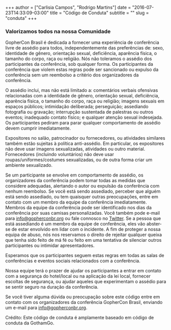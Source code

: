 +++
author = ["Carlisia Campos", "Rodrigo Martins"]
date = "2016-07-23T14:33:09-03:00"
title = "Código de Conduta"
subtitle = ""
slug = "conduta"
+++

### Valorizamos todos na nossa Comunidade
GopherCon Brasil é dedicada a fornecer uma experiência de conferência livre de assédio para todos, independentemente das preferências de: sexo, identidade de gênero, orientação sexual, deficiência, aparência física, o tamanho do corpo, raça ou religião. Nós não toleramos o assédio dos participantes da conferência, sob qualquer forma. Os participantes da conferência que violem estas regras pode ser sancionado ou expulso da conferência sem um reembolso a critério dos organizadores da conferência.

O assédio inclui, mas não está limitado a: comentários verbais ofensivas relacionadas com a identidade de gênero, orientação sexual, deficiência, aparência física, o tamanho do corpo, raça ou religião; imagens sexuais em espaços públicos; intimidação deliberada; perseguição; assediando fotografia ou gravação; interrupção sustentada de palestras ou outros eventos; inadequado contato físico; e qualquer atenção sexual indesejada. Os participantes pediram para parar qualquer comportamento de assédio devem cumprir imediatamente.

Expositores no salão, patrocinador ou fornecedores, ou atividades similares também estão sujeitas à política anti-assédio. Em particular, os expositores não deve usar imagens sexualizadas, atividades ou outro material. Fornecedores (incluindo voluntários) não deve usar roupas/uniformes/costumes sexualizadas, ou de outra forma criar um ambiente sexualizado.

Se um participante se envolve em comportamento de assédio, os organizadores da conferência podem tomar todas as medidas que considere adequadas, alertando o autor ou expulsão da conferência com nenhum reembolso. Se você está sendo assediado, perceber que alguém está sendo assediado, ou tem quaisquer outras preocupações, entre em contato com um membro da equipe da conferência imediatamente. Membros da equipe da conferência pode ser identificado nos dias da conferência por suas camisas personalizadas. Você também pode e-mail para info@gopherconbr.org ou fale connosco no [Twitter](https://twitter.com/gopherconbr). Se a pessoa que está assediando é um membro da equipe de conferência, eles vão abster-se de estar envolvido em lidar com o incidente. A fim de proteger a nossa equipa de abuso, nós nos reservamos o direito de rejeitar qualquer queixa que tenha sido feito de má fé ou feito em uma tentativa de silenciar outros participantes ou intimidar apresentadores.

Esperamos que os participantes seguem estas regras em todas as salas de conferências e eventos sociais relacionados com a conferência.

Nossa equipe terá o prazer de ajudar os participantes a entrar em contato com a segurança do hotel/local ou na aplicação da lei local, fornecer escoltas de segurança, ou ajudar aqueles que experimentam o assédio para se sentir seguro na duração da conferência.

Se você tiver alguma dúvida ou preocupação sobre este código entre em contato com os organizadores da conferência GopherCon Brasil, enviando um e-mail para info@gopherconbr.org.

Crédito: Este código de conduta é amplamente baseado em código de conduta da GothamGo.
